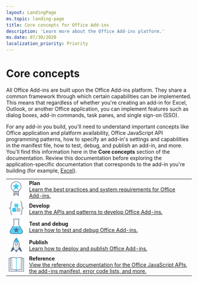 ```yaml
---
layout: LandingPage
ms.topic: landing-page
title: Core concepts for Office Add-ins
description: 'Learn more about the Office Add-ins platform.'
ms.date: 07/30/2020
localization_priority: Priority
---
```


# Core concepts

All Office Add-ins are built upon the Office Add-ins platform. They share a common framework through which certain capabilities can be implemented. This means that regardless of whether you're creating an add-in for Excel, Outlook, or another Office application, you can implement features such as dialog boxes, add-in commands, task panes, and single sign-on (SSO).

For any add-in you build, you'll need to understand important concepts like Office application and platform availability, Office JavaScript API programming patterns, how to specify an add-in's settings and capabilities in the manifest file, how to test, debug, and publish an add-in, and more. You'll find this information here in the **Core concepts** section of the documentation. Review this documentation before exploring the application-specific documentation that corresponds to the add-in you're building (for example, [Excel](../excel/index.yml)).

|               |               |
| ------------- | ------------- |
| ![best-practices](../images/i_best-practices_small.svg) | **Plan**<br>[Learn the best practices and system requirements for Office Add-ins.](../concepts/add-in-development-best-practices.md) |
| ![code-blocks](../images/i_code-blocks_small.svg) | **Develop**<br>[Learn the APIs and patterns to develop Office Add-ins.](../develop/develop-overview.md) |
| ![recommended-testing](../images/i_recommended-testing_small.svg) | **Test and debug**<br>[Learn how to test and debug Office Add-ins.](../testing/test-debug-office-add-ins.md) |
| ![deploy](../images/i_deploy_small.svg) | **Publish**<br>[Learn how to deploy and publish Office Add-ins.](../publish/publish.md) |
| ![reference](../images/i_reference_small.svg) | **Reference**<br>[View the reference documentation for the Office JavaScript APIs, the add-ins manifest, error code lists, and more.](../reference/javascript-api-for-office.md) |
